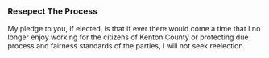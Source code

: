 ### Resepect The Process

My pledge to you, if elected, is that if ever there would come a time that I no longer enjoy working for the citizens of Kenton County or protecting due process and fairness standards of the parties, I will not seek reelection.